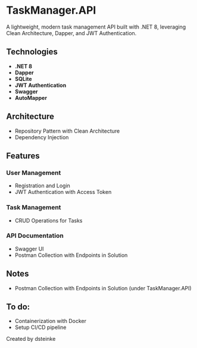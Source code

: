 # TaskManager.API
A lightweight, modern task management API built with .NET 8, leveraging Clean Architecture, Dapper, and JWT Authentication.

## Technologies
- **.NET 8**
- **Dapper**
- **SQLite**
- **JWT Authentication**
- **Swagger**
- **AutoMapper**

## Architecture
- Repository Pattern with Clean Architecture
- Dependency Injection

## Features

### **User Management**
- Registration and Login
- JWT Authentication with Access Token

### **Task Management**
- CRUD Operations for Tasks

### **API Documentation**
- Swagger UI
- Postman Collection with Endpoints in Solution

## Notes
- Postman Collection with Endpoints in Solution (under TaskManager.API)

## To do:
- Containerization with Docker
- Setup CI/CD pipeline

Created by dsteinke
